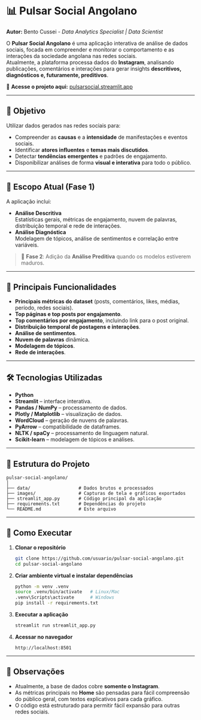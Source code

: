 # 📊 Pulsar Social Angolano

**Autor:** Bento Cussei - *Data Analytics Specialist | Data Scientist*

O **Pulsar Social Angolano** é uma aplicação interativa de análise de dados sociais, focada em compreender e monitorar o comportamento e as interações da sociedade angolana nas redes sociais.  
Atualmente, a plataforma processa dados do **Instagram**, analisando publicações, comentários e interações para gerar insights **descritivos, diagnósticos e, futuramente, preditivos**.

🔗 **Acesse o projeto aqui:** [pulsarsocial.streamlit.app](https://pulsarsocial.streamlit.app/)

---

## 🎯 Objetivo

Utilizar dados gerados nas redes sociais para:
- Compreender as **causas** e a **intensidade** de manifestações e eventos sociais.
- Identificar **atores influentes** e **temas mais discutidos**.
- Detectar **tendências emergentes** e padrões de engajamento.
- Disponibilizar análises de forma **visual e interativa** para todo o público.

---

## 📅 Escopo Atual (Fase 1)

A aplicação inclui:
- **Análise Descritiva**  
  Estatísticas gerais, métricas de engajamento, nuvem de palavras, distribuição temporal e rede de interações.
- **Análise Diagnóstica**  
  Modelagem de tópicos, análise de sentimentos e correlação entre variáveis.

> 🔮 **Fase 2**: Adição da **Análise Preditiva** quando os modelos estiverem maduros.

---

## 📑 Principais Funcionalidades

- **Principais métricas do dataset** (posts, comentários, likes, médias, período, redes sociais).
- **Top páginas e top posts por engajamento**.
- **Top comentários por engajamento**, incluindo link para o post original.
- **Distribuição temporal de postagens e interações**.
- **Análise de sentimentos**.
- **Nuvem de palavras** dinâmica.
- **Modelagem de tópicos**.
- **Rede de interações**.

---

## 🛠️ Tecnologias Utilizadas

- **Python**
- **Streamlit** – interface interativa.
- **Pandas / NumPy** – processamento de dados.
- **Plotly / Matplotlib** – visualização de dados.
- **WordCloud** – geração de nuvens de palavras.
- **PyArrow** – compatibilidade de dataframes.
- **NLTK / spaCy** – processamento de linguagem natural.
- **Scikit-learn** – modelagem de tópicos e análises.

---

## 📂 Estrutura do Projeto

```plaintext
pulsar-social-angolano/
│
├── data/                  # Dados brutos e processados
├── images/                # Capturas de tela e gráficos exportados
├── streamlit_app.py       # Código principal da aplicação
├── requirements.txt       # Dependências do projeto
└── README.md              # Este arquivo
```

---

## 🚀 Como Executar

1. **Clonar o repositório**
   ```bash
   git clone https://github.com/usuario/pulsar-social-angolano.git
   cd pulsar-social-angolano
   ```

2. **Criar ambiente virtual e instalar dependências**
   ```bash
   python -m venv .venv
   source .venv/bin/activate   # Linux/Mac
   .venv\Scripts\activate      # Windows
   pip install -r requirements.txt
   ```

3. **Executar a aplicação**
   ```bash
   streamlit run streamlit_app.py
   ```

4. **Acessar no navegador**
   ```
   http://localhost:8501
   ```

---

## 📌 Observações

- Atualmente, a base de dados cobre **somente o Instagram**.
- As métricas principais no **Home** são pensadas para fácil compreensão do público geral, com textos explicativos para cada gráfico.
- O código está estruturado para permitir fácil expansão para outras redes sociais.
